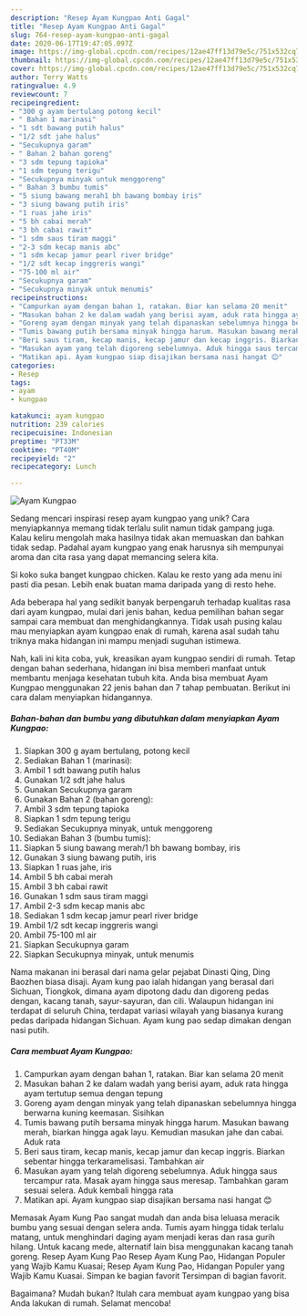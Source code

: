 ```yaml
---
description: "Resep Ayam Kungpao Anti Gagal"
title: "Resep Ayam Kungpao Anti Gagal"
slug: 764-resep-ayam-kungpao-anti-gagal
date: 2020-06-17T19:47:05.097Z
image: https://img-global.cpcdn.com/recipes/12ae47ff13d79e5c/751x532cq70/ayam-kungpao-foto-resep-utama.jpg
thumbnail: https://img-global.cpcdn.com/recipes/12ae47ff13d79e5c/751x532cq70/ayam-kungpao-foto-resep-utama.jpg
cover: https://img-global.cpcdn.com/recipes/12ae47ff13d79e5c/751x532cq70/ayam-kungpao-foto-resep-utama.jpg
author: Terry Watts
ratingvalue: 4.9
reviewcount: 7
recipeingredient:
- "300 g ayam bertulang potong kecil"
- " Bahan 1 marinasi"
- "1 sdt bawang putih halus"
- "1/2 sdt jahe halus"
- "Secukupnya garam"
- " Bahan 2 bahan goreng"
- "3 sdm tepung tapioka"
- "1 sdm tepung terigu"
- "Secukupnya minyak untuk menggoreng"
- " Bahan 3 bumbu tumis"
- "5 siung bawang merah1 bh bawang bombay iris"
- "3 siung bawang putih iris"
- "1 ruas jahe iris"
- "5 bh cabai merah"
- "3 bh cabai rawit"
- "1 sdm saus tiram maggi"
- "2-3 sdm kecap manis abc"
- "1 sdm kecap jamur pearl river bridge"
- "1/2 sdt kecap inggreris wangi"
- "75-100 ml air"
- "Secukupnya garam"
- "Secukupnya minyak untuk menumis"
recipeinstructions:
- "Campurkan ayam dengan bahan 1, ratakan. Biar kan selama 20 menit"
- "Masukan bahan 2 ke dalam wadah yang berisi ayam, aduk rata hingga ayam tertutup semua dengan tepung"
- "Goreng ayam dengan minyak yang telah dipanaskan sebelumnya hingga berwarna kuning keemasan. Sisihkan"
- "Tumis bawang putih bersama minyak hingga harum. Masukan bawang merah, biarkan hingga agak layu. Kemudian masukan jahe dan cabai. Aduk rata"
- "Beri saus tiram, kecap manis, kecap jamur dan kecap inggris. Biarkan sebentar hingga terkaramelisasi. Tambahkan air"
- "Masukan ayam yang telah digoreng sebelumnya. Aduk hingga saus tercampur rata. Masak ayam hingga saus meresap. Tambahkan garam sesuai selera. Aduk kembali hingga rata"
- "Matikan api. Ayam kungpao siap disajikan bersama nasi hangat 😊"
categories:
- Resep
tags:
- ayam
- kungpao

katakunci: ayam kungpao 
nutrition: 239 calories
recipecuisine: Indonesian
preptime: "PT33M"
cooktime: "PT40M"
recipeyield: "2"
recipecategory: Lunch

---
```



![Ayam Kungpao](https://img-global.cpcdn.com/recipes/12ae47ff13d79e5c/751x532cq70/ayam-kungpao-foto-resep-utama.jpg)

Sedang mencari inspirasi resep ayam kungpao yang unik? Cara menyiapkannya memang tidak terlalu sulit namun tidak gampang juga. Kalau keliru mengolah maka hasilnya tidak akan memuaskan dan bahkan tidak sedap. Padahal ayam kungpao yang enak harusnya sih mempunyai aroma dan cita rasa yang dapat memancing selera kita.

Si koko suka banget kungpao chicken. Kalau ke resto yang ada menu ini pasti dia pesan. Lebih enak buatan mama daripada yang di resto hehe.

Ada beberapa hal yang sedikit banyak berpengaruh terhadap kualitas rasa dari ayam kungpao, mulai dari jenis bahan, kedua pemilihan bahan segar sampai cara membuat dan menghidangkannya. Tidak usah pusing kalau mau menyiapkan ayam kungpao enak di rumah, karena asal sudah tahu triknya maka hidangan ini mampu menjadi suguhan istimewa.


Nah, kali ini kita coba, yuk, kreasikan ayam kungpao sendiri di rumah. Tetap dengan bahan sederhana, hidangan ini bisa memberi manfaat untuk membantu menjaga kesehatan tubuh kita. Anda bisa membuat Ayam Kungpao menggunakan 22 jenis bahan dan 7 tahap pembuatan. Berikut ini cara dalam menyiapkan hidangannya.

<!--inarticleads1-->

##### Bahan-bahan dan bumbu yang dibutuhkan dalam menyiapkan Ayam Kungpao:

1. Siapkan 300 g ayam bertulang, potong kecil
1. Sediakan  Bahan 1 (marinasi):
1. Ambil 1 sdt bawang putih halus
1. Gunakan 1/2 sdt jahe halus
1. Gunakan Secukupnya garam
1. Gunakan  Bahan 2 (bahan goreng):
1. Ambil 3 sdm tepung tapioka
1. Siapkan 1 sdm tepung terigu
1. Sediakan Secukupnya minyak, untuk menggoreng
1. Sediakan  Bahan 3 (bumbu tumis):
1. Siapkan 5 siung bawang merah/1 bh bawang bombay, iris
1. Gunakan 3 siung bawang putih, iris
1. Siapkan 1 ruas jahe, iris
1. Ambil 5 bh cabai merah
1. Ambil 3 bh cabai rawit
1. Gunakan 1 sdm saus tiram maggi
1. Ambil 2-3 sdm kecap manis abc
1. Sediakan 1 sdm kecap jamur pearl river bridge
1. Ambil 1/2 sdt kecap inggreris wangi
1. Ambil 75-100 ml air
1. Siapkan Secukupnya garam
1. Siapkan Secukupnya minyak, untuk menumis


Nama makanan ini berasal dari nama gelar pejabat Dinasti Qing, Ding Baozhen biasa disaji. Ayam kung pao ialah hidangan yang berasal dari Sichuan, Tiongkok, dimana ayam dipotong dadu dan digoreng pedas dengan, kacang tanah, sayur-sayuran, dan cili. Walaupun hidangan ini terdapat di seluruh China, terdapat variasi wilayah yang biasanya kurang pedas daripada hidangan Sichuan. Ayam kung pao sedap dimakan dengan nasi putih. 

<!--inarticleads2-->

##### Cara membuat Ayam Kungpao:

1. Campurkan ayam dengan bahan 1, ratakan. Biar kan selama 20 menit
1. Masukan bahan 2 ke dalam wadah yang berisi ayam, aduk rata hingga ayam tertutup semua dengan tepung
1. Goreng ayam dengan minyak yang telah dipanaskan sebelumnya hingga berwarna kuning keemasan. Sisihkan
1. Tumis bawang putih bersama minyak hingga harum. Masukan bawang merah, biarkan hingga agak layu. Kemudian masukan jahe dan cabai. Aduk rata
1. Beri saus tiram, kecap manis, kecap jamur dan kecap inggris. Biarkan sebentar hingga terkaramelisasi. Tambahkan air
1. Masukan ayam yang telah digoreng sebelumnya. Aduk hingga saus tercampur rata. Masak ayam hingga saus meresap. Tambahkan garam sesuai selera. Aduk kembali hingga rata
1. Matikan api. Ayam kungpao siap disajikan bersama nasi hangat 😊


Memasak Ayam Kung Pao sangat mudah dan anda bisa leluasa meracik bumbu yang sesuai dengan selera anda. Tumis ayam hingga tidak terlalu matang, untuk menghindari daging ayam menjadi keras dan rasa gurih hilang. Untuk kacang mede, alternatif lain bisa menggunakan kacang tanah goreng. Resep Ayam Kung Pao Resep Ayam Kung Pao, Hidangan Populer yang Wajib Kamu Kuasai; Resep Ayam Kung Pao, Hidangan Populer yang Wajib Kamu Kuasai. Simpan ke bagian favorit Tersimpan di bagian favorit. 

Bagaimana? Mudah bukan? Itulah cara membuat ayam kungpao yang bisa Anda lakukan di rumah. Selamat mencoba!
